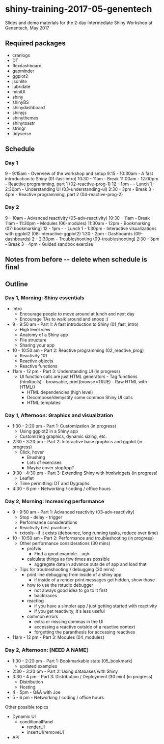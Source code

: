 # shiny-training-2017-05-genentech

Slides and demo materials for the 2-day Intermediate Shiny Workshop at Genentech, May 2017

## Required packages

- cranlogs
- DT
- flexdashboard
- gapminder
- ggplot2
- jsonlite
- lubridate
- miniUI
- shiny
- shinyBS
- shinydashboard
- shinyjs
- shinythemes
- shinytoastr
- stringr
- tidyverse

## Schedule

### Day 1

9 - 9:15am        - Overview of the workshop and setup
9:15 - 10:30am    - A fast introduction to Shiny (01-fast-intro)
10:30 - 11am      -	Break
11:00am - 12:00pm - Reactive programming, part 1 (02-reactive-prog-1)
12 - 1pm - 		   - Lunch
1 - 2:30pm 	      - Understanding UI (03-understanding-ui)
2:30 - 3pm        - Break
3 - 4pm           - Reactive programming, part 2 (04-reactive-prog-2)

### Day 2

9 - 10am          - Advanced reactivity (05-adv-reactivity)
10:30 - 11am      -	Break
11am - 11:30pm    - Modules (06-modules)
11:30am - 12pm    - Bookmarking (07-bookmarking)
12 - 1pm - 		  - Lunch
1 - 1:30pm		  - Interactive visualizations with ggplot2 (08-interactive-ggplot2)
1:30 - 2pm        - Dashboards (09-dashboards)
2 - 2:30pm 	      - Troubleshooting (09-troubleshooting)
2:30 - 3pm        - Break
3 - 4pm           - Guided sandbox exercise


## Notes from before -- delete when schedule is final

## Outline

### Day 1, Morning: Shiny essentials

- Intro
	- Encourage people to move around at lunch and next day
	- Encourage TAs to walk around and snoop :)
- 9 - 9:50 am - Part 1: A fast introduction to Shiny (01_fast_intro)
	- High level view
	- Anatomy of a Shiny app
	- File structure
	- Sharing your app
- 10 - 10:50 am - Part 2: Reactive programming (02_reactive_prog)
	- Reactivity 101
	- Reactive objects
	- Reactive functions
- 11am - 12 pm - Part 3: Understanding UI (in progress)
  - UI function calls are just HTML generators
		- Tag functions (htmltools)
		- browsable, print(browse=TRUE)
		- Raw HTML with HTML()
	- HTML dependencies (high level)
	- Decompose/demystify some common Shiny UI calls
	- HTML templates

### Day 1, Afternoon: Graphics and visualization

- 1:30 - 2:20 pm - Part 1: Customization (in progress)
	- Using ggplot2 in a Shiny app
	- Customizing graphics, dynamic sizing, etc.
- 2:30 - 3:20 pm - Part 2: Interactive base graphics and ggplot (in progress)
  - Click, hover
	- Brushing
	- Lots of exercises
	- Maybe cover stopApp?
- 3:30 - 4:30 pm - Part 3: Extending Shiny with htmlwidgets (in progress)
	- Leaflet
	- Time permitting: DT and Dygraphs
- 4:30 - 6 pm - Networking / coding / office hours

### Day 2, Morning: Increasing performance

- 9 - 9:50 am - Part 1: Advanced reactivity (03-adv-reactivity)
	- Stop - delay - trigger
	- Performance considerations
	- Reactivity best practices
	- rxtools--if it exists (debounce, long running tasks, reduce over time)
- 10 - 10:50 am - Part 2: Performance and troubleshooting (in progress)
	- Other performance considerations (30 mins)
		- profvis
			- Find a good example... ugh
		- calculate things as few times as possible
			- aggregate data in advance outside of app and load that
	- Tips for troubleshooting / debugging (30 mins)
		- print line debugging from inside of a shiny app
			- if inside of a render print messages get hidden, show those
		- how to use the rstudio debugger
			- not always good idea to go to it first
			- backtraces
		- reactlog
			- if you have a simpler app / just getting started with reactivity
			- if you get reactivity, it's less useful
		- common errors
			- extra or missing commas in the UI
			- accessing a reactive outside of a reactive context
			- forgetting the paranthesis for accessing reactives
- 11am - 12 pm - Part 3: Modules (04_modules)

### Day 2, Afternoon: [NEED A NAME]

- 1:30 - 2:20 pm - Part 1: Bookmarkable state (05_bookmark)
	- updated examples
- 2:30 - 3:20 pm - Part 2: Using databases with Shiny
- 3:30 - 4 pm - Part 3: Distribution / Deployment (30 min) (in progress)
	- Distribution
	- Hosting
- 4 - 5pm - Q&A with Joe
- 5 - 6 pm - Networking / coding / office hours


Other possible topics
- Dynamic UI
  - conditionalPanel
	- renderUI
	- insertUI/removeUI
- API
